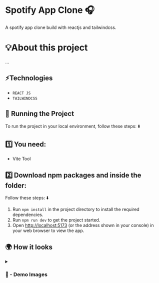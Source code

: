 # Spotify App Clone 🎧
A spotify app clone build with reactjs and tailwindcss.

# 💡About this project 

...

## ⚡Technologies

* `REACT JS`
* `TAILWINDCSS`

## 🚦 Running the Project

To run the project in your local environment, follow these steps: ⬇️

## 1️⃣ You need: 

- Vite Tool

## 2️⃣ Download npm packages and inside the folder:

Follow these steps: ⬇️

1. Run `npm install` in the project directory to install the required dependencies.
2. Run `npm run dev` to get the project started.
3. Open [http://localhost:5173](http://localhost:5173) (or the address shown in your console) in your web browser to view the app.

## 🌍 How it looks

<details>
<summary><h3> 📸 - Demo Images </h3></summary>


<img src='https://github.com/user-attachments/assets/0a6e3e20-6a1d-404f-87d1-1c66428ddf74' width="100%"/>

#

<img src='https://github.com/user-attachments/assets/b6f957d1-e2dd-4a8e-97d0-8a6c4d732b23' width="100%"/>

#

<img src='https://github.com/user-attachments/assets/e0c72d03-dbfe-4461-afde-7c83f2d1eb36' width="100%"/>

#

<img src='https://github.com/user-attachments/assets/11810011-74bb-46e3-a212-24f9010efdb7' width="100%"/>

#

<img src='https://github.com/user-attachments/assets/7e5397fc-7216-471b-bea0-705a1c261e0a' width="100%"/>

</details>
